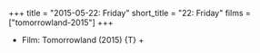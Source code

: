 +++
title = "2015-05-22: Friday"
short_title = "22: Friday"
films = ["tomorrowland-2015"]
+++


* Film: Tomorrowland (2015) {T} +
